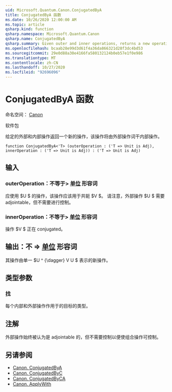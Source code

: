 ```yaml
---
uid: Microsoft.Quantum.Canon.ConjugatedByA
title: ConjugatedByA 函数
ms.date: 10/26/2020 12:00:00 AM
ms.topic: article
qsharp.kind: function
qsharp.namespace: Microsoft.Quantum.Canon
qsharp.name: ConjugatedByA
qsharp.summary: Given outer and inner operations, returns a new operation that conjugates the inner operation by the outer operation.
ms.openlocfilehash: bcaab28e99d3d61f4a36da866321d28f3dc4bd53
ms.sourcegitcommit: 29e0d88a30e4166fa580132124b0eb57e1f0e986
ms.translationtype: MT
ms.contentlocale: zh-CN
ms.lasthandoff: 10/27/2020
ms.locfileid: "92696096"
---
```

# <a name="conjugatedbya-function"></a>ConjugatedByA 函数

命名空间： [Canon](xref:Microsoft.Quantum.Canon)

软件包 [](https://nuget.org/packages/)


给定的外部和内部操作返回一个新的操作，该操作将由外部操作词干内部操作。

```qsharp
function ConjugatedByA<'T> (outerOperation : ('T => Unit is Adj), innerOperation : ('T => Unit is Adj)) : ('T => Unit is Adj)
```


## <a name="input"></a>输入

### <a name="outeroperation--t--unit-adj"></a>outerOperation：不等于> [单位](xref:microsoft.quantum.lang-ref.unit) 形容词

应使用 $U $ 的操作，该操作应该用于共轭 $V $。 请注意，外部操作 $U $ 需要 adjointable，但不需要进行控制。


### <a name="inneroperation--t--unit-adj"></a>innerOperation：不等于> [单位](xref:microsoft.quantum.lang-ref.unit) 形容词

操作 $V $ 正在 conjugated。



## <a name="output--t--unit-adj"></a>输出：不 => [单位](xref:microsoft.quantum.lang-ref.unit) 形容词

其操作由单一 $U ^ {\dagger} V U $ 表示的新操作。

## <a name="type-parameters"></a>类型参数

### <a name="t"></a>找

每个内部和外部操作作用于的目标的类型。

## <a name="remarks"></a>注解

外部操作始终被认为是 adjointable 的，但不需要控制以便使组合操作可控制。

## <a name="see-also"></a>另请参阅

- [Canon. ConjugatedByA](xref:Microsoft.Quantum.Canon.ConjugatedByA)
- [Canon. ConjugatedByC](xref:Microsoft.Quantum.Canon.ConjugatedByC)
- [Canon. ConjugatedByCA](xref:Microsoft.Quantum.Canon.ConjugatedByCA)
- [Canon. ApplyWith](xref:Microsoft.Quantum.Canon.ApplyWith)